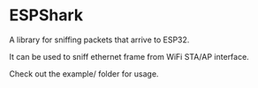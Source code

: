 # ESPShark

A library for sniffing packets that arrive to ESP32.

It can be used to sniff ethernet frame from WiFi STA/AP interface.

Check out the example/ folder for usage.
